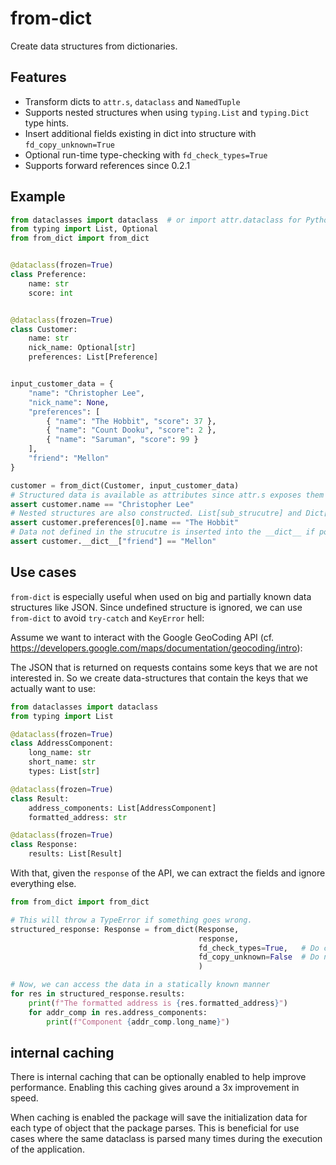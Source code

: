 # from-dict
Create data structures from dictionaries.

## Features
* Transform dicts to `attr.s`, `dataclass` and `NamedTuple`
* Supports nested structures when using `typing.List` and `typing.Dict` type hints.
* Insert additional fields existing in dict into structure with `fd_copy_unknown=True`
* Optional run-time type-checking with `fd_check_types=True`
* Supports forward references since 0.2.1


## Example
```python
from dataclasses import dataclass  # or import attr.dataclass for Python < 3.7
from typing import List, Optional
from from_dict import from_dict


@dataclass(frozen=True)
class Preference:
    name: str
    score: int


@dataclass(frozen=True)
class Customer:
    name: str
    nick_name: Optional[str]
    preferences: List[Preference]


input_customer_data = {
    "name": "Christopher Lee",
    "nick_name": None,
    "preferences": [
        { "name": "The Hobbit", "score": 37 },
        { "name": "Count Dooku", "score": 2 },
        { "name": "Saruman", "score": 99 }
    ],
    "friend": "Mellon"
}

customer = from_dict(Customer, input_customer_data)
# Structured data is available as attributes since attr.s exposes them like that
assert customer.name == "Christopher Lee"
# Nested structures are also constructed. List[sub_strucutre] and Dict[key, sub_structure] are supported
assert customer.preferences[0].name == "The Hobbit"
# Data not defined in the strucutre is inserted into the __dict__ if possible
assert customer.__dict__["friend"] == "Mellon"
```

## Use cases

`from-dict` is especially useful when used on big and partially known data structures like JSON. Since undefined 
structure is ignored, we can use `from-dict` to avoid `try-catch` and `KeyError` hell:

Assume we want to interact with the Google GeoCoding API
(cf. https://developers.google.com/maps/documentation/geocoding/intro):

The JSON that is returned on requests contains some keys that we are not interested in. So we create 
data-structures that contain the keys that we actually want to use:

```python
from dataclasses import dataclass
from typing import List

@dataclass(frozen=True)
class AddressComponent:
    long_name: str
    short_name: str
    types: List[str]

@dataclass(frozen=True)
class Result:
    address_components: List[AddressComponent]
    formatted_address: str

@dataclass(frozen=True)
class Response:
    results: List[Result]
```

With that, given the `response` of the API, we can extract the fields and ignore everything else.

```python
from from_dict import from_dict

# This will throw a TypeError if something goes wrong.
structured_response: Response = from_dict(Response, 
                                          response, 
                                          fd_check_types=True,   # Do check types at run-time
                                          fd_copy_unknown=False  # Do not copy undefined data to __dict__
                                          )

# Now, we can access the data in a statically known manner
for res in structured_response.results:
    print(f"The formatted address is {res.formatted_address}")
    for addr_comp in res.address_components:
        print(f"Component {addr_comp.long_name}")

```

## internal caching

There is internal caching that can be optionally enabled to help improve performance. Enabling this caching gives around a 3x improvement in speed. 

When caching is enabled the package will save the initialization data for each type of object that the package parses. 
This is beneficial for use cases where the same dataclass is parsed many times during the execution of the application. 
